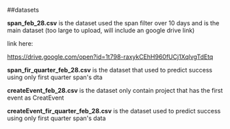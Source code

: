##datasets

**span_feb_28.csv** is the dataset used the span filter over 10 days and is the main dataset (too large to upload, will include an google drive link)

link here:

https://drive.google.com/open?id=1t798-raxykCEhH960fUCj1XqlvgTdEtq

**span_fir_quarter_feb_28.csv** is the dataset that used to predict success using only first quarter span's dta

**createEvent_feb_28.csv** is the dataset only contain project that has the first event as CreatEvent

**createEvent_fir_quarter_feb_28.csv** is the dataset used to predict success using only first quarter span's data
